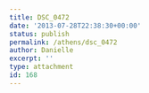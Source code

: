 ```yaml
---
title: DSC_0472
date: '2013-07-28T22:38:30+00:00'
status: publish
permalink: /athens/dsc_0472
author: Danielle
excerpt: ''
type: attachment
id: 168
---
```

<!DOCTYPE html PUBLIC "-//W3C//DTD HTML 4.0 Transitional//EN" "http://www.w3.org/TR/REC-html40/loose.dtd">
<?xml encoding="UTF-8">
